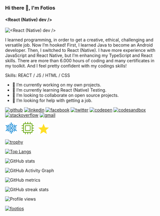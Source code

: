 ### Hi there 👋, I'm Fotios 
#### <React (Native) dev />
![<React (Native) dev />](https://pbs.twimg.com/profile_banners/1002039931835994113/1559239505/1080x360)

I learned programming, in order to get a creative, ethical, challenging and versatile job. Now I’m hooked! First, I learned Java to become an Android developer. Then, I switched to React (Native). I have more experience with JavaScript and React Native, but I’m enhancing my TypeScript and React skills. There are more than 6.000 hours of coding and many certificates in my toolkit. And I feel pretty confident with my codings skills!

Skills: REACT / JS / HTML / CSS

- 🔭 I’m currently working on my own projects. 
- 🌱 I’m currently learning React (Native) Testing. 
- 👯 I’m looking to collaborate on open source projects. 
- 🤔 I’m looking for help with getting a job. 


[<img src='https://cdn.jsdelivr.net/npm/simple-icons@3.0.1/icons/github.svg' alt='github' height='40'>](https://github.com/footios)  [<img src='https://cdn.jsdelivr.net/npm/simple-icons@3.0.1/icons/linkedin.svg' alt='linkedin' height='40'>](https://www.linkedin.com/in/fotios-tsakiris-72331b170//)  [<img src='https://cdn.jsdelivr.net/npm/simple-icons@3.0.1/icons/facebook.svg' alt='facebook' height='40'>](https://www.facebook.com/footios.tsakiris.1/)  [<img src='https://cdn.jsdelivr.net/npm/simple-icons@3.0.1/icons/twitter.svg' alt='twitter' height='40'>](https://twitter.com/fooTios76)  [<img src='https://cdn.jsdelivr.net/npm/simple-icons@3.0.1/icons/codepen.svg' alt='codepen' height='40'>](https://codepen.io/fooTios)  [<img src='https://cdn.jsdelivr.net/npm/simple-icons@3.0.1/icons/codesandbox.svg' alt='codesandbox' height='40'>](https://codesandbox.io/u/footios)  [<img src='https://cdn.jsdelivr.net/npm/simple-icons@3.0.1/icons/stackoverflow.svg' alt='stackoverflow' height='40'>](https://stackoverflow.com/users/fotios-tsakiris)  [<img src='https://cdn.jsdelivr.net/npm/simple-icons@3.0.1/icons/gmail.svg' alt='gmail' height='40'>](footios76@gmail.com)  

<a href='https://archiveprogram.github.com/'><img src='https://raw.githubusercontent.com/acervenky/animated-github-badges/master/assets/acbadge.gif' width='40' height='40'></a> <a href='https://docs.github.com/en/developers'><img src='https://raw.githubusercontent.com/acervenky/animated-github-badges/master/assets/devbadge.gif' width='40' height='40'></a> <a href='https://stars.github.com/'><img src='https://raw.githubusercontent.com/acervenky/animated-github-badges/master/assets/starbadge.gif' width='35' height='35'></a> 

[![trophy](https://github-profile-trophy.vercel.app/?username=footios)](https://github.com/ryo-ma/github-profile-trophy)

[![Top Langs](https://github-readme-stats.vercel.app/api/top-langs/?username=footios)](https://github.com/anuraghazra/github-readme-stats)

![GitHub stats](https://github-readme-stats.vercel.app/api?username=footios&show_icons=true&count_private=true)  

![GitHub Activity Graph](https://activity-graph.herokuapp.com/graph?username=footios)  

![GitHub metrics](https://metrics.lecoq.io/footios)  

![GitHub streak stats](https://github-readme-streak-stats.herokuapp.com/?user=footios)  

![Profile views](https://gpvc.arturio.dev/footios)  

[![footios](https://github-readme-stats.vercel.app/api?username=footios)](https://github.com/anuraghazra/github-readme-stats)
<!--
**footios/footios** is a ✨ _special_ ✨ repository because its `README.md` (this file) appears on your GitHub profile.

Here are some ideas to get you started:

- 🔭 I’m currently working on ...
- 🌱 I’m currently learning ...
- 👯 I’m looking to collaborate on ...
- 🤔 I’m looking for help with ...
- 💬 Ask me about ...
- 📫 How to reach me: ...
- 😄 Pronouns: ...
- ⚡ Fun fact: ...
-->
